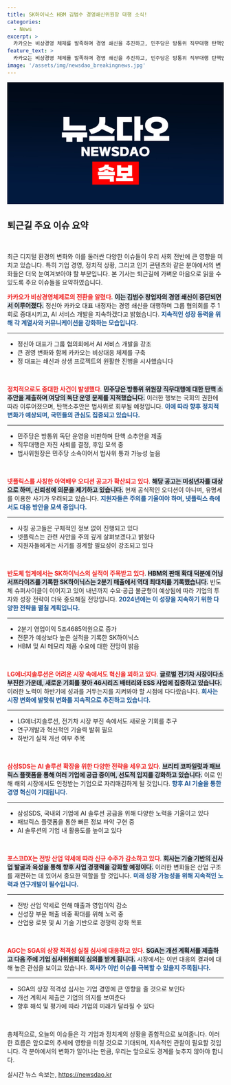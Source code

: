 ```yaml
---
title: SK하이닉스 HBM 김범수 경영쇄신위원장 대행 소식!
categories:
  - News
excerpt: >
  카카오는 비상경영 체제를 발족하며 경영 쇄신을 추진하고, 민주당은 방통위 직무대행 탄핵안을 제출했습니다. 넷플릭스 사칭 오디션 공고 주의, SK하이닉스와 LG엔솔은 각각 좋은 실적과 조정에 나서며 변화를 모색 중입니다.
feature_text: >
  카카오는 비상경영 체제를 발족하며 경영 쇄신을 추진하고, 민주당은 방통위 직무대행 탄핵안을 제출했습니다. 넷플릭스 사칭 오디션 공고 주의, SK하이닉스와 LG엔솔은 각각 좋은 실적과 조정에 나서며 변화를 모색 중입니다.
image: '/assets/img/newsdao_breakingnews.jpg'
---
```


<p><img src="/assets/img/newsdao_breakingnews.jpg" alt="implanttips 속보" /></p>

<h2 data-ke-size="size26">퇴근길 주요 이슈 요약</h2>

<p data-ke-size="size16">&nbsp;</p>

<p>최근 디지털 환경의 변화와 이를 둘러싼 다양한 이슈들이 우리 사회 전반에 큰 영향을 미치고 있습니다. 특히 기업 경영, 정치적 상황, 그리고 인기 콘텐츠와 같은 분야에서의 변화들은 더욱 눈여겨보아야 할 부분입니다. 본 기사는 퇴근길에 가벼운 마음으로 읽을 수 있도록 주요 이슈들을 요약하였습니다. </p>

<p><b><span style="color: #ee2323;">카카오가 비상경영체제로의 전환을 알렸다</span></b>. <b><span style="background-color: #21538527;">이는 김범수 창업자의 경영 쇄신이 중단되면서 이루어졌다.</span></b> 정신아 카카오 대표 내정자는 경영 쇄신을 대행하며 그룹 협의회를 주 1회로 증대시키고, AI 서비스 개발을 지속하겠다고 밝혔습니다. <b><span style="color: #1a5490;">지속적인 성장 동력을 위해 각 계열사와 커뮤니케이션을 강화하는 모습입니다.</span></b> </p>

<hr/>

<ul>
  <li>정신아 대표가 그룹 협의회에서 AI 서비스 개발을 강조</li>
  <li>큰 경영 변화와 함께 카카오는 비상대응 체제를 구축</li>
  <li>정 대표는 쇄신과 상생 프로젝트의 원활한 진행을 시사했습니다</li>
</ul>

<p data-ke-size="size16">&nbsp;</p>

<p><b><span style="color: #ee2323;">정치적으로도 중대한 사건이 발생했다</span></b>. <b><span style="background-color: #21538527;">민주당은 방통위 위원장 직무대행에 대한 탄핵 소추안을 제출하며 여당의 독단 운영 문제를 지적했습니다.</span></b> 이러한 행보는 국회의 권한에 따라 이루어졌으며, 탄핵소추안은 법사위로 회부될 예정입니다. <b><span style="color: #1a5490;">이에 따라 향후 정치적 변화가 예상되며, 국민들의 관심도 집중되고 있습니다.</span></b></p>

<hr/>

<ul>
  <li>민주당은 방통위 독단 운영을 비판하며 탄핵 소추안을 제출</li>
  <li>직무대행은 자진 사퇴를 결정, 후임 모색 중</li>
  <li>법사위원장은 민주당 소속이어서 법사위 통과 가능성 높음</li>
</ul>

<p data-ke-size="size16">&nbsp;</p>

<p><b><span style="color: #ee2323;">넷플릭스를 사칭한 아역배우 오디션 공고가 확산되고 있다</span></b>. <b><span style="background-color: #21538527;">해당 공고는 미성년자를 대상으로 하며, 신뢰성에 의문을 제기하고 있습니다.</span></b> 현재 공식적인 오디션이 아니며, 유명세를 이용한 사기가 우려되고 있습니다. <b><span style="color: #1a5490;">지원자들은 주의를 기울여야 하며, 넷플릭스 측에서도 대응 방안을 모색 중입니다.</span></b></p>

<hr/>

<ul>
  <li>사칭 공고들은 구체적인 정보 없이 진행되고 있다</li>
  <li>넷플릭스는 관련 사안을 주의 깊게 살펴보겠다고 밝혔다</li>
  <li>지원자들에게는 사기를 경계할 필요성이 강조되고 있다</li>
</ul>

<p data-ke-size="size16">&nbsp;</p>

<p><b><span style="color: #ee2323;">반도체 업계에서는 SK하이닉스의 실적이 주목받고 있다</span></b>. <b><span style="background-color: #21538527;">HBM의 판매 확대 덕분에 어닝서프라이즈를 기록한 SK하이닉스는 2분기 매출에서 역대 최대치를 기록했습니다.</span></b> 반도체 슈퍼사이클이 이어지고 있어 내년까지 수요·공급 불균형이 예상됨에 따라 기업의 투자와 성장 전략이 더욱 중요해질 전망입니다. <b><span style="color: #1a5490;">2024년에는 이 성장을 지속하기 위한 다양한 전략을 펼칠 계획입니다.</span></b></p>

<hr/>

<ul>
  <li>2분기 영업이익 5조4685억원으로 증가</li>
  <li>전문가 예상보다 높은 실적을 기록한 SK하이닉스</li>
  <li>HBM 및 AI 메모리 제품 수요에 대한 전망이 밝음</li>
</ul>

<p data-ke-size="size16">&nbsp;</p>

<p><b><span style="color: #ee2323;">LG에너지솔루션은 어려운 시장 속에서도 혁신을 꾀하고 있다</span></b>. <b><span style="background-color: #21538527;">글로벌 전기차 시장이다소 부진한 가운데, 새로운 기회를 찾아 46시리즈 배터리와 ESS 사업에 집중하고 있습니다.</span></b> 이러한 노력이 하반기에 성과를 거두는지를 지켜봐야 할 시점에 다다랐습니다. <b><span style="color: #1a5490;">회사는 시장 변화에 발맞춰 변화를 지속적으로 추진하고 있습니다.</span></b></p>

<hr/>

<ul>
  <li>LG에너지솔루션, 전기차 시장 부진 속에서도 새로운 기회를 추구</li>
  <li>연구개발과 혁신적인 기술력 발휘 필요</li>
  <li>하반기 실적 개선 여부 주목</li>
</ul>

<p data-ke-size="size16">&nbsp;</p>

<p><b><span style="color: #ee2323;">삼성SDS는 AI 솔루션 확장을 위한 다양한 전략을 세우고 있다</span></b>. <b><span style="background-color: #21538527;">브리티 코파일럿과 패브릭스 플랫폼을 통해 여러 기업에 공급 중이며, 선도적 입지를 강화하고 있습니다.</span></b> 이로 인해 해외 시장에서도 인정받는 기업으로 자리매김하게 될 것입니다. <b><span style="color: #1a5490;">향후 AI 기술을 통한 경영 혁신이 기대됩니다.</span></b></p>

<hr/>

<ul>
  <li>삼성SDS, 국내외 기업에 AI 솔루션 공급을 위해 다양한 노력을 기울이고 있다</li>
  <li>패브릭스 플랫폼을 통한 빠른 정보 파악 구현 중</li>
  <li>AI 솔루션의 기업 내 활용도를 높이고 있다</li>
</ul>

<p data-ke-size="size16">&nbsp;</p>

<p><b><span style="color: #ee2323;">포스코DX는 전방 산업 약세에 따라 신규 수주가 감소하고 있다</span></b>. <b><span style="background-color: #21538527;">회사는 기술 기반의 신사업 발굴과 육성을 통해 향후 사업 경쟁력을 강화할 예정이다.</span></b> 이러한 변화들은 산업 구조를 재편하는 데 있어서 중요한 역할을 할 것입니다. <b><span style="color: #1a5490;">미래 성장 가능성을 위해 지속적인 노력과 연구개발이 필수입니다.</span></b></p>

<hr/>

<ul>
  <li>전방 산업 약세로 인해 매출과 영업이익 감소</li>
  <li>신성장 부문 매출 비중 확대를 위해 노력 중</li>
  <li>산업용 로봇 및 AI 기술 기반으로 경쟁력 강화 목표</li>
</ul>

<p data-ke-size="size16">&nbsp;</p>

<p><b><span style="color: #ee2323;">AGC는 SGA의 상장 적격성 실질 심사에 대응하고 있다</span></b>. <b><span style="background-color: #21538527;">SGA는 개선 계획서를 제출하고 다음 주에 기업 심사위원회의 심의를 받게 됩니다.</span></b> 시장에서는 이번 대응의 결과에 대해 높은 관심을 보이고 있습니다. <b><span style="color: #1a5490;">회사가 이번 이슈를 극복할 수 있을지 주목됩니다.</span></b></p>

<hr/>

<ul>
  <li>SGA의 상장 적격성 심사는 기업 경영에 큰 영향을 줄 것으로 보인다</li>
  <li>개선 계획서 제출은 기업의 의지를 보여준다</li>
  <li>향후 해석 및 평가에 따라 기업의 미래가 달라질 수 있다</li>
</ul>

<p data-ke-size="size16">&nbsp;</p>

<p>총체적으로, 오늘의 이슈들은 각 기업과 정치계의 상황을 종합적으로 보여줍니다. 이러한 흐름은 앞으로의 추세에 영향을 미칠 것으로 기대되며, 지속적인 관찰이 필요할 것입니다. 각 분야에서의 변화가 일어나는 만큼, 우리는 앞으로도 경계를 늦추지 않아야 합니다.</p>
실시간 뉴스 속보는, <a href="https://newsdao.kr" rel="dofollow">https://newsdao.kr</a>


